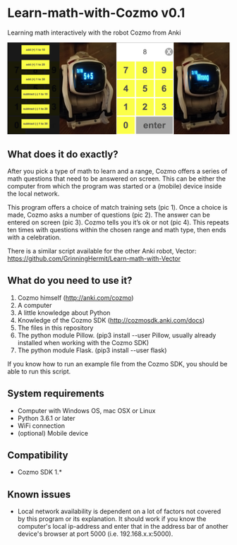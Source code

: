 # Learn-math-with-Cozmo v0.1
Learning math interactively with the robot Cozmo from Anki

![Learn-Math-With-Cozmo](static/img/math-cozmo-screenshot-v0.1.jpg)

What does it do exactly?
-
After you pick a type of math to learn and a range, Cozmo offers a series of math questions that need to be answered on screen. This can be either the computer from which the program was started or a (mobile) device inside the local network.

This program offers a choice of match training sets (pic 1). Once a choice is made, Cozmo asks a number of questions (pic 2). The answer can be entered on screen (pic 3). Cozmo tells you it’s ok or not (pic 4). This repeats ten times with questions within the chosen range and math type, then ends with a celebration.

There is a similar script available for the other Anki robot, Vector: https://github.com/GrinningHermit/Learn-math-with-Vector

What do you need to use it?
-
1. Cozmo himself (http://anki.com/cozmo)
2. A computer
3. A little knowledge about Python
4. Knowledge of the Cozmo SDK (http://cozmosdk.anki.com/docs)
5. The files in this repository
6. The python module Pillow. (pip3 install --user Pillow, usually already installed when working with the Cozmo SDK)
7. The python module Flask. (pip3 install --user flask)

If you know how to run an example file from the Cozmo SDK, you should be able to run this script. 

System requirements
-
- Computer with Windows OS, mac OSX or Linux
- Python 3.6.1 or later
- WiFi connection
- (optional) Mobile device

Compatibility
-
- Cozmo SDK 1.*
 
Known issues
-
- Local network availability is dependent on a lot of factors not covered by this program or its explanation. It should work if you know the computer's local ip-address and enter that in the address bar of another device's browser at port 5000 (i.e. 192.168.x.x:5000).
